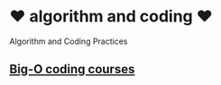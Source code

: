 # :heart: algorithm and coding :heart:
Algorithm and Coding Practices

## [Big-O coding courses](./bigo/README.md)